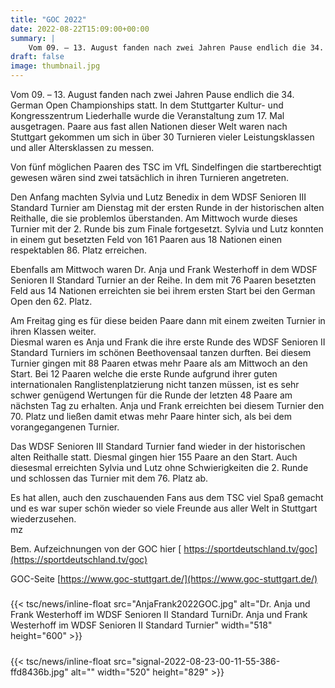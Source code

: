 ```yaml
---
title: "GOC 2022"
date: 2022-08-22T15:09:00+00:00
summary: |
    Vom 09. – 13. August fanden nach zwei Jahren Pause endlich die 34. German Open Championships statt. In dem Stuttgarter Kultur- und Kongresszentrum Liederhalle wurde die Veranstaltung zum 17. Mal ausgetragen.Paare aus fast allen Nationen dieser Welt waren nach Stuttgart gekommen um sich in über 30 Turnieren vieler Leistungsklassen und aller Altersklassen zu messen.
draft: false
image: thumbnail.jpg
---
```


Vom 09. – 13. August fanden nach zwei Jahren Pause endlich die 34. German Open Championships statt. In dem Stuttgarter Kultur- und Kongresszentrum Liederhalle wurde die Veranstaltung zum 17. Mal ausgetragen. Paare aus fast allen Nationen dieser Welt waren nach Stuttgart gekommen um sich in über 30 Turnieren vieler Leistungsklassen und aller Altersklassen zu messen.

Von fünf möglichen Paaren des TSC im VfL Sindelfingen die startberechtigt gewesen wären sind zwei tatsächlich in ihren Turnieren angetreten.

Den Anfang machten Sylvia und Lutz Benedix in dem WDSF Senioren III Standard Turnier am Dienstag mit der ersten Runde in der historischen alten Reithalle, die sie problemlos überstanden. Am Mittwoch wurde dieses Turnier mit der 2. Runde bis zum Finale fortgesetzt. Sylvia und Lutz konnten in einem gut besetzten Feld von 161 Paaren aus 18 Nationen einen respektablen 86. Platz erreichen.

Ebenfalls am Mittwoch waren Dr. Anja und Frank Westerhoff in dem WDSF Senioren II Standard Turnier an der Reihe. In dem mit 76 Paaren besetzten Feld aus 14 Nationen erreichten sie bei ihrem ersten Start bei den German Open den 62. Platz.

Am Freitag ging es für diese beiden Paare dann mit einem zweiten Turnier in ihren Klassen weiter.  
Diesmal waren es Anja und Frank die ihre erste Runde des WDSF Senioren II Standard Turniers im schönen Beethovensaal tanzen durften. Bei diesem Turnier gingen mit 88 Paaren etwas mehr Paare als am Mittwoch an den Start. Bei 12 Paaren welche die erste Runde aufgrund ihrer guten internationalen Ranglistenplatzierung nicht tanzen müssen, ist es sehr schwer genügend Wertungen für die Runde der letzten 48 Paare am nächsten Tag zu erhalten. Anja und Frank erreichten bei diesem Turnier den 70. Platz und ließen damit etwas mehr Paare hinter sich, als bei dem vorangegangenen Turnier.

Das WDSF Senioren III Standard Turnier fand wieder in der historischen alten Reithalle statt. Diesmal gingen hier 155 Paare an den Start. Auch diesesmal erreichten Sylvia und Lutz ohne Schwierigkeiten die 2. Runde und schlossen das Turnier mit dem 76. Platz ab.

Es hat allen, auch den zuschauenden Fans aus dem TSC viel Spaß gemacht und es war super schön wieder so viele Freunde aus aller Welt in Stuttgart wiederzusehen.  
mz

Bem. Aufzeichnungen von der GOC hier [ https://sportdeutschland.tv/goc](https://sportdeutschland.tv/goc)

GOC-Seite  [https://www.goc-stuttgart.de/](https://www.goc-stuttgart.de/)

##### 

{{< tsc/news/inline-float src="AnjaFrank2022GOC.jpg" alt="Dr. Anja und Frank Westerhoff im WDSF Senioren II Standard TurniDr. Anja und Frank Westerhoff im WDSF Senioren II Standard Turnier" width="518" height="600" >}}

##### 

{{< tsc/news/inline-float src="signal-2022-08-23-00-11-55-386-ffd8436b.jpg" alt="" width="520" height="829" >}}


